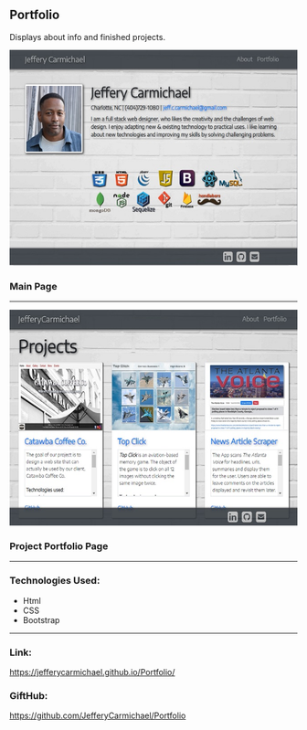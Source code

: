 ##  Portfolio

Displays about info and finished projects.



![About](assets/images/about.jpg)
### Main Page
---

![Portfolio](assets/images/project.jpg)
### Project Portfolio Page
---
### Technologies Used:

* Html
* CSS
* Bootstrap
---
###  Link:
https://jefferycarmichael.github.io/Portfolio/

### GiftHub:
https://github.com/JefferyCarmichael/Portfolio